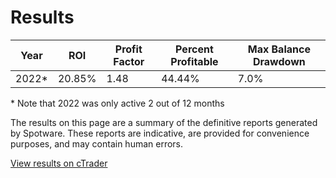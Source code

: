 # Results

| Year  | ROI    | Profit Factor | Percent Profitable  | Max Balance Drawdown |
|-------|--------|---------------|---------------------|----------------------|
| 2022* | 20.85% | 1.48          | 44.44%              | 7.0%                 |

 
\* Note that 2022 was only active 2 out of 12 months

The results on this page are a summary of the definitive reports generated by Spotware. These reports are indicative, are provided for convenience purposes, and may contain human errors.

[View results on cTrader](https://ct.spotware.com/copy/strategy/64166?u=sharks)